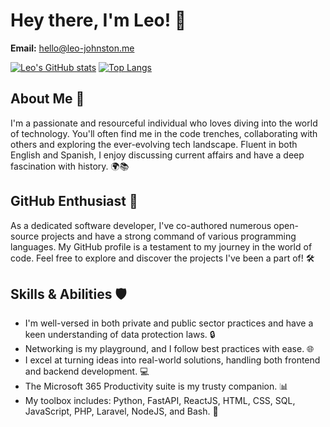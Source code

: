 # Hey there, I'm Leo! 👋

**Email:** hello@leo-johnston.me

[![Leo's GitHub stats](https://github-readme-stats.vercel.app/api?username=Daftscientist&show_icons=true&theme=transparent)](https://github.com/Daftscientist) [![Top Langs](https://github-readme-stats.vercel.app/api/top-langs/?username=Daftscientist)](https://github.com/Daftscientist)


## About Me 🚀

I'm a passionate and resourceful individual who loves diving into the world of technology. You'll often find me in the code trenches, collaborating with others and exploring the ever-evolving tech landscape. Fluent in both English and Spanish, I enjoy discussing current affairs and have a deep fascination with history. 🌍📚

## GitHub Enthusiast 🌟

As a dedicated software developer, I've co-authored numerous open-source projects and have a strong command of various programming languages. My GitHub profile is a testament to my journey in the world of code. Feel free to explore and discover the projects I've been a part of! 🛠️

## Skills & Abilities 🛡️

- I'm well-versed in both private and public sector practices and have a keen understanding of data protection laws. 🔒
- Networking is my playground, and I follow best practices with ease. 🌐
- I excel at turning ideas into real-world solutions, handling both frontend and backend development. 💻
- The Microsoft 365 Productivity suite is my trusty companion. 📊
- My toolbox includes: Python, FastAPI, ReactJS, HTML, CSS, SQL, JavaScript, PHP, Laravel, NodeJS, and Bash. 🧰
